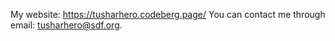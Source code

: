 My website: https://tusharhero.codeberg.page/
 You can contact me through email: <tusharhero@sdf.org>.

